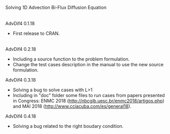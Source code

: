 Solving 1D Advection Bi-Flux Diffusion Equation
######
AdvDif4 0.1.18
+ First release to CRAN.

######
AdvDif4 0.2.18
+ Including a source function to the problem formulation.
+ Change the test cases description in the manual to use the new source formulation.

AdvDif4 0.3.18
+ Solving a bug to solve cases with L>1
+ Including in "doc" folder some files to run cases from papers presented in Congress: ENMC 2018 (http://nbcgib.uesc.br/enmc2018/artigos.php) and MAI 2018 (http://www.cciacuba.com/es/general18).

AdvDif4 0.4.18
+ Solving a bug related to the right boudary condition.
